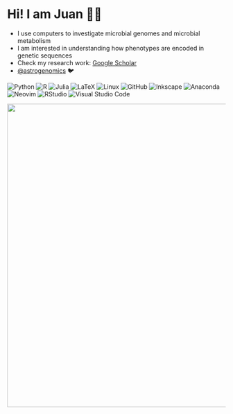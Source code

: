 # Hi! I am Juan 👍🏽

- I use computers to investigate microbial genomes and microbial metabolism 
- I am interested in understanding how phenotypes are encoded in genetic sequences
- Check my research work: [Google Scholar](https://scholar.google.com/citations?user=QOOpwFIAAAAJ&hl=en)
- [@astrogenomics](https://twitter.com/astrogenomics) 🐦

![Python](https://img.shields.io/badge/python-3670A0?style=for-the-badge&logo=python&logoColor=ffdd54) ![R](https://img.shields.io/badge/r-%23276DC3.svg?style=for-the-badge&logo=r&logoColor=white) ![Julia](https://img.shields.io/badge/-Julia-9558B2?style=for-the-badge&logo=julia&logoColor=white) ![LaTeX](https://img.shields.io/badge/latex-%23008080.svg?style=for-the-badge&logo=latex&logoColor=white) ![Linux](https://img.shields.io/badge/Linux-FCC624?style=for-the-badge&logo=linux&logoColor=black) ![GitHub](https://img.shields.io/badge/github-%23121011.svg?style=for-the-badge&logo=github&logoColor=white) ![Inkscape](https://img.shields.io/badge/Inkscape-e0e0e0?style=for-the-badge&logo=inkscape&logoColor=080A13) ![Anaconda](https://img.shields.io/badge/Anaconda-%2344A833.svg?style=for-the-badge&logo=anaconda&logoColor=white) ![Neovim](https://img.shields.io/badge/NeoVim-%2357A143.svg?&style=for-the-badge&logo=neovim&logoColor=white) ![RStudio](https://img.shields.io/badge/RStudio-4285F4?style=for-the-badge&logo=rstudio&logoColor=white) ![Visual Studio Code](https://img.shields.io/badge/Visual%20Studio%20Code-0078d7.svg?style=for-the-badge&logo=visual-studio-code&logoColor=white) 

<img src="https://github.com/juanvillada/juanvillada.github.io/blob/master/img/github_page.png" width="700px">

